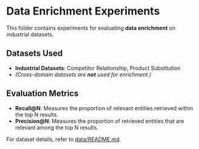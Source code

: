 # Data Enrichment Experiments

This folder contains experiments for evaluating **data enrichment** on industrial datasets.

## Datasets Used
- **Industrial Datasets**: Competitor Relationship, Product Substitution
- *(Cross-domain datasets are **not** used for enrichment.)*

## Evaluation Metrics
- **Recall@N**: Measures the proportion of relevant entities retrieved within the top N results.
- **Precision@N**: Measures the proportion of retrieved entities that are relevant among the top N results.

For dataset details, refer to [data/README.md](../data/README.md).
